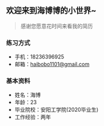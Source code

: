 ## 欢迎来到海博博的小世界~
> 感谢您愿意花时间来看我的简历

### 练习方式
+ 手机：18236396925
+ 邮箱：haibobo1101@gmail.com

### 基本资料
+ 姓名：海博
+ 年龄：23
+ 毕业院校：安阳工学院(2020毕业生)
+ 工作经验：两年

